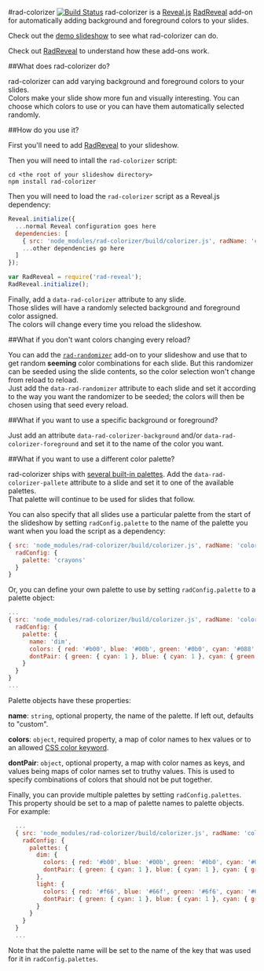 #rad-colorizer [![Build Status](https://travis-ci.org/joelarson4/rad-colorizer.svg)](https://travis-ci.org/joelarson4/rad-colorizer)
rad-colorizer is a [Reveal.js](http://lab.hakim.se/reveal-js/) [RadReveal](https://github.com/joelarson4/radReveal) add-on for automatically adding background and foreground colors to your slides.

Check out the [demo slideshow](http://joelarson4.github.io/rad-colorizer/demo.html) to see what rad-colorizer can do.

Check out [RadReveal](https://github.com/joelarson4/radReveal) to understand how these add-ons work.

##What does rad-colorizer do?

rad-colorizer can add varying background and foreground colors to your slides.  
Colors make your slide show more fun and visually interesting.
You can choose which colors to use or you can have them automatically selected randomly.

##How do you use it?

First you'll need to add [RadReveal](https://github.com/joelarson4/radReveal) to your slideshow.

Then you will need to intall the `rad-colorizer` script:

    cd <the root of your slideshow directory>
    npm install rad-colorizer

Then you will need to load the `rad-colorizer` script as a Reveal.js dependency:    

```javascript
Reveal.initialize({
  ...normal Reveal configuration goes here
  dependencies: [
    { src: 'node_modules/rad-colorizer/build/colorizer.js', radName: 'colorizer' }
    ...other dependencies go here
  ]
});

var RadReveal = require('rad-reveal');
RadReveal.initialize();
```

Finally, add a `data-rad-colorizer` attribute to any slide.  
Those slides will have a randomly selected background and foreground color assigned.  
The colors will change every time you reload the slideshow.

##What if you don't want colors changing every reload?

You can add the [`rad-randomizer`](https://github.com/joelarson4/rad-randomizer) add-on to your slideshow and use that to get random **seeming** color combinations for each slide.
But this randomizer can be seeded using the slide contents, so the color selection won't change from reload to reload.  
Just add the `data-rad-randomizer` attribute to each slide and set it according to the way you want the randomizer to be seeded; the colors will then be chosen using that seed every reload.

##What if you want to use a specific background or foreground?

Just add an attribute `data-rad-colorizer-background` and/or `data-rad-colorizer-foreground` and set it to the name of the color you want.

##What if you want to use a different color palette?

rad-colorizer ships with [several built-in palettes](palettes.md).
Add the `data-rad-colorizer-pallete` attribute to a slide and set it to one of the available palettes.  
That palette will continue to be used for slides that follow.  

You can also specify that all slides use a particular palette from the start of the slideshow by setting `radConfig.palette` to the name of the palette you want when you load the script as a dependency:

```javascript
{ src: 'node_modules/rad-colorizer/build/colorizer.js', radName: 'colorizer', 
  radConfig: {
    palette: 'crayons'
  } 
}
```

Or, you can define your own palette to use by setting `radConfig.palette` to a palette object:

```javascript
...
{ src: 'node_modules/rad-colorizer/build/colorizer.js', radName: 'colorizer', 
  radConfig: {
    palette: { 
      name: 'dim',
      colors: { red: '#b00', blue: '#00b', green: '#0b0', cyan: '#088' },
      dontPair: { green: { cyan: 1 }, blue: { cyan: 1 }, cyan: { green: 1, blue: 1 } }
    }
  } 
}
...
```

Palette objects have these properties:

**name**: `string`, optional property, the name of the palette.  If left out, defaults to "custom".

**colors**: `object`, required property, a map of color names to hex values or to an allowed [CSS color keyword](https://developer.mozilla.org/en-US/docs/Web/CSS/color_value#Color_keywords).

**dontPair**: `object`, optional property, a map with color names as keys, and values being maps of color names set to truthy values.  This is used to specify combinations of colors that should not be put together.

Finally, you can provide multiple palettes by setting `radConfig.palettes`.  This property should be set to a map of palette names to palette objects.  For example:

```javascript
  ...
  { src: 'node_modules/rad-colorizer/build/colorizer.js', radName: 'colorizer', 
    radConfig: {
      palettes: {
        dim: { 
          colors: { red: '#b00', blue: '#00b', green: '#0b0', cyan: '#088' },
          dontPair: { green: { cyan: 1 }, blue: { cyan: 1 }, cyan: { green: 1, blue: 1 } }
        },
        light: { 
          colors: { red: '#f66', blue: '#66f', green: '#6f6', cyan: '#6bb' },
          dontPair: { green: { cyan: 1 }, blue: { cyan: 1 }, cyan: { green: 1, blue: 1 } }
        }
      }
    } 
  }
  ...
```

Note that the palette name will be set to the name of the key that was used for it in `radConfig.palettes`.

